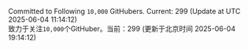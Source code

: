 Committed to Following `10,000` GitHubers. Current: <!-- FOLLOWING_COUNT -->299<!-- FOLLOWING_COUNT --> (Update at UTC <!-- LAST_UPDATED -->2025-06-04 11:14:12<!-- LAST_UPDATED -->)<br>
致力于关注`10,000`个GitHuber。当前：<!-- FOLLOWING_COUNT -->299<!-- FOLLOWING_COUNT --> (更新于北京时间 <!-- LAST_UPDATED_CST -->2025-06-04 19:14:12<!-- LAST_UPDATED_CST -->)
